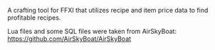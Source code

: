 A crafting tool for FFXI that utilizes recipe and item price data to find profitable recipes.

Lua files and some SQL files were taken from AirSkyBoat:
https://github.com/AirSkyBoat/AirSkyBoat
